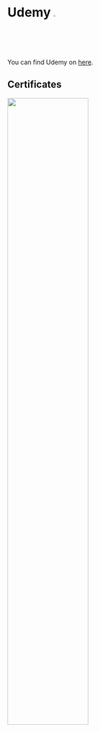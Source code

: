 # Udemy <img src="https://companieslogo.com/img/orig/UDMY.D-ad1cfee4.png"  width="2%" height="2%">
You can find Udemy on [here](https://www.udemy.com/).

## Certificates
<img src="https://udemy-certificate.s3.amazonaws.com/image/UC-508f22a7-bdd0-4dab-b619-4a1b6c602302.jpg?v=1681482912000"  width="60%" height="60%">
